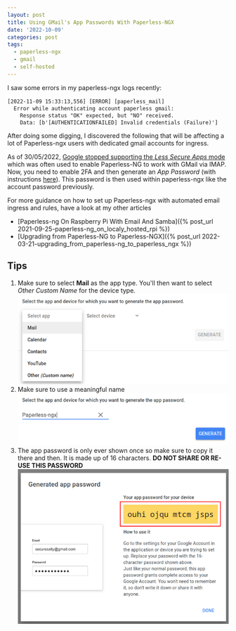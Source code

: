```yaml
---
layout: post
title: Using GMail's App Passwords With Paperless-NGX
date: '2022-10-09'
categories: post
tags:
  - paperless-ngx
  - gmail
  - self-hosted
---
```


I saw some errors in my paperless-ngx logs recently:

```log
[2022-11-09 15:33:13,556] [ERROR] [paperless_mail] 
  Error while authenticating account paperless gmail: 
    Response status "OK" expected, but "NO" received. 
    Data: [b'[AUTHENTICATIONFAILED] Invalid credentials (Failure)']
```

After doing some digging, I discovered the following that will be affecting a lot of Paperless-ngx users with dedicated gmail accounts for ingress.

As of 30/05/2022, [Google stopped supporting the _Less Secure Apps_ mode](https://support.google.com/accounts/answer/6010255) which was often used to enable Paperless-NG to work with GMail via IMAP. Now, you need to enable 2FA and then generate an _App Password_ (with instructions [here](https://support.google.com/accounts/answer/185833)). This password is then used within paperless-ngx like the account password previously.

For more guidance on how to set up Paperless-ngx with automated email ingress and rules, have a look at my other articles 
  - [Paperless-ng On Raspberry Pi With Email And Samba]({% post_url 2021-09-25-paperless-ng_on_localy_hosted_rpi %})
  - [Upgrading from Paperless-NG to Paperless-NGX]({% post_url 2022-03-21-upgrading_from_paperless-ng_to_paperless_ngx %})

## Tips

1. Make sure to select **Mail** as the app type. You'll then want to select _Other Custom Name_ for the device type.
![B](/static/img/2022-11-09_gmail_with_paperless-ngx/2.png)
2. Make sure to use a meaningful name
![C](/static/img/2022-11-09_gmail_with_paperless-ngx/3.png)
3. The app password is only ever shown once so make sure to copy it there and then. It is made up of 16 characters. **DO NOT SHARE OR RE-USE THIS PASSWORD**
![D](/static/img/2022-11-09_gmail_with_paperless-ngx/4.png)